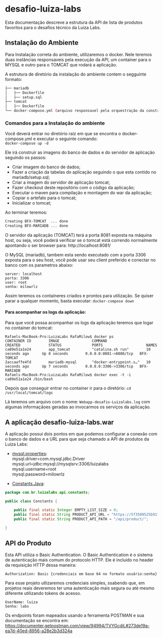 # desafio-luiza-labs
Esta documentação descreve a estrutura da API de lista de produtos favoritos para o desafios técnico da Luiza Labs.

## Instalação do Ambiente

Para Instalação correta do ambiente, utilizaremos o docker. Nele teremos duas instâncias responsaveis pela execução da API, um
container para o MYSQL e outro para o TOMCAT que rodará a aplicação.

A estrutura de diretório da instalação do ambiente contem o segguinte formato:
```bash
├── mariadb
│   ├── Dockerfile
│   ├── setup.sql
├── tomcat
│   ├── Dockerfile
└── docker-compose.yml (arquivo responsavel pela orquestração da construção e instalação do ambiente)
```
### Comandos para a Instalação do ambiente

Você deverá entrar no diretório raiz em que se encontra o docker-compose.yml e executar o seguinte comando:  
`docker-compose up -d`

Ele irá construir as imagens do banco de dados e do servidor de aplicação seguindo os passos:
- Criar imagem do banco de dados;
- Fazer a criação da tabelas do aplicação seguindo o que esta contido no mariadb/setup.sql;
- Criar a imagem do servidor de aplicação tomcat;
- Fazer checkout deste repositório com o código da aplicação;
- Executar o maven para compilação e montagem do war da aplicação;
- Copiar o artefato para o tomcat;
- Inicializar o tomcat;

Ao terminar teremos:  
```bash
Creating BFX-TOMCAT  ... done  
Creating BFX-MARIADB ... done  
```
O servidor da aplicação (TOMCAT) terá a porta 8081 exposta na máquina host, ou seja, você poderá verificar se o tomcat está correndo normalmente apontando o ser browser para:
http://localhost:8081/

O MySQL (mariadb), tambem esta sendo executado com a porta 3306 exposta para o seu host, você pode usar seu client preferido e conectar
no banco com os parametros abaixo:
```
server: localhost  
porta: 3306  
user: root  
senha: milowrlz  
```
Assim teremos os containeres criados e prontos para utilização. Se quiser parar a qualquer momento, basta executar:
`docker-compose down`

#### Para acompanhar os logs da aplicação:

Para que você possa acompanhar os logs da aplicação teremos que logar no container do tomcat:

```
Rafaels-MacBook-Pro:LuizaLabs RafaMilow$ docker ps
CONTAINER ID        IMAGE               COMMAND                  CREATED             STATUS              PORTS                    NAMES
ca89e51a1e24        app_tomcat          "catalina.sh run"        10 seconds ago      Up 8 seconds        0.0.0.0:8081->8080/tcp   BFX-TOMCAT
2accaaffe4fd        mariadb-mysql       "docker-entrypoint.s…"   10 seconds ago      Up 7 seconds        0.0.0.0:3306->3306/tcp   BFX-MARIADB
Rafaels-MacBook-Pro:LuizaLabs RafaMilow$ docker exec -t -i ca89e51a1e24 /bin/bash
```

Depois que conseguir entrar no container ir para o diretório:
`cd /usr/local/tomcat/logs`

Lá teremos um arquivo com o nome: `Webapp-desafio-Luizalabs.log` com algumas informaçãoes geradas ao invocarmos os serviços da aplicação.

## A aplicação desafio-luiza-labs.war

A aplicação possui dois pontos em que podemos configurar a conexão com o banco de dados e a URL para que seja chamado a API de produtos da Luiza Labs:

- [mysql.properties](https://github.com/RafaMilow/desafio-luiza-labs/blob/main/src/main/resources/mysql.properties):  
mysql.driver=com.mysql.jdbc.Driver  
mysql.url=jdbc:mysql://mysqlsrv:3306/luizalabs  
mysql.username=root  
mysql.password=milowrlz  

- [Constants.Java](https://github.com/RafaMilow/desafio-luiza-labs/blob/main/src/main/java/com/br/luizalabs/api/constants/Constants.java):  
```java
package com.br.luizalabs.api.constants;

public class Constants {

	public final static Integer EMPTY_LIST_SIZE = 0;
	public final static String PRODUCT_API_URL = "https://5f3589525b91f60016ca4ee6.mockapi.io";
	public final static String PRODUCT_API_PATH = "/api/product/";
  
}
```

## API do Produto

Esta API utiliza o Basic Authentication.
O Basic Authentication é o sistema de autenticação mais comum do protocolo HTTP. Ele é incluído no header da requisição HTTP dessa maneira:
```
Authorization: Basic {credenciais em base 64 no formato usuário:senha}
```

Para esse projeto utlizaremos credenciais simples, ssabendo que, em projetos reais deveremos ter uma autenticação mais segura ou até mesmo diferente utilizando tokens de acesso.

```
UserName: luiza
Senha: labs
```

Os endpoints foram mapeados usando a ferramenta POSTMAN e sua documentação se encontra em:
https://documenter.getpostman.com/view/94994/TVYGcdiL#273de19a-ea7d-40ed-8956-a28e2b3d324a

